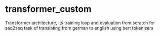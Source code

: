 # transformer_custom
Transformer architecture, its training loop and evaluation from scratch for seq2seq task of translating from german to english using bert tokenizers
